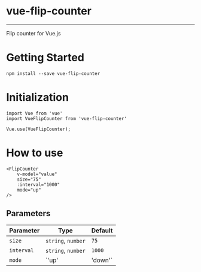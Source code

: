 # vue-flip-counter
---

Flip counter for Vue.js


# Getting Started
```
npm install --save vue-flip-counter
```

# Initialization
```
import Vue from 'vue'
import VueFlipCounter from 'vue-flip-counter'

Vue.use(VueFlipCounter);
```

# How to use
```
<FlipCounter
    v-model="value"
    size="75"
    :interval="1000"
    mode="up"
/>
```

## Parameters
| Parameter | Type | Default |
|---|---|---|
| `size` | `string`, `number` | `75` |
| `interval` | `string`, `number` | `1000` |
| `mode` | `'up' | 'down'` | `'up'` |
